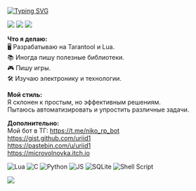 [![Typing SVG](https://readme-typing-svg.herokuapp.com?font=Fira+Code&pause=1000&color=34F7DE&background=FFE21D00&random=false&width=535&lines=%D0%9F%D1%80%D0%B8%D0%B2%D0%B5%D1%82%D1%81%D1%82%D0%B2%D1%83%D1%8E%2C+%D1%82%D0%BE%D0%B2%D0%B0%D1%80%D0%B8%D1%89!;01001000+01100101+01101100+01101100+01101111)](https://git.io/typing-svg)

![](https://github-profile-summary-cards.vercel.app/api/cards/profile-details?username=uriid1&theme=2077)
![](http://github-profile-summary-cards.vercel.app/api/cards/stats?username=uriid1&theme=2077)
![](http://github-profile-summary-cards.vercel.app/api/cards/repos-per-language?username=uriid1&theme=2077)

**Что я делаю:** <br>
 🖥️ Разрабатываю на Tarantool и Lua. <br>
 📚 Иногда пишу полезные библиотеки. <br>
 🎮 Пишу игры. <br>
 🛠️ Изучаю электронику и технологии. <br>

**Мой стиль:** <br>
Я склонен к простым, но эффективным решениям. <br>
Пытаюсь автоматизировать и упростить различные задачи.

**Дополнительно:** <br>
Мой бот в ТГ: https://t.me/niko_rp_bot <br>
https://gist.github.com/uriid1 <br>
https://pastebin.com/u/uriid1 <br>
https://microvolnovka.itch.io <br>

![Lua](https://img.shields.io/badge/lua-%232C2D72.svg?style=for-the-badge&logo=lua&logoColor=white)
![C](https://img.shields.io/badge/c-%2300599C.svg?style=for-the-badge&logo=c&logoColor=white)
![Python](https://img.shields.io/badge/python-3670A0?style=for-the-badge&logo=python&logoColor=ffdd54)
![JS](https://img.shields.io/badge/JavaScript-567aA0?style=for-the-badge&logo=JavaScript&logoColor=f1dc50)
![SQLite](https://img.shields.io/badge/sqlite-%2307405e.svg?style=for-the-badge&logo=sqlite&logoColor=white)
![Shell Script](https://img.shields.io/badge/shell_script-%23121011.svg?style=for-the-badge&logo=gnu-bash&logoColor=white)

![](https://komarev.com/ghpvc/?username=uriid1)
<!---
uriid1/uriid1 is a ✨ special ✨ repository because its `README.md` (this file) appears on your GitHub profile.
You can click the Preview link to take a look at your changes.
--->
